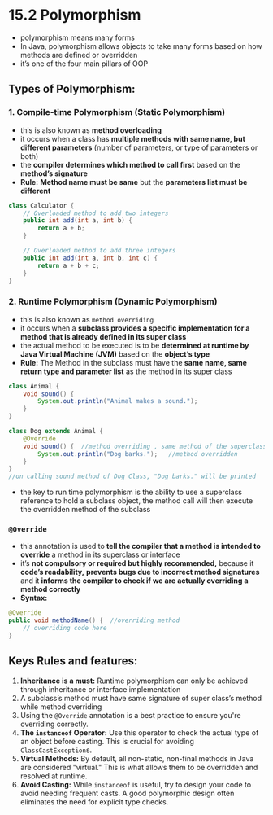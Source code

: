 # 15.2 Polymorphism

- polymorphism means many forms
- In Java, polymorphism allows objects to take many forms based on how methods are defined or overridden
- it’s one of the four main pillars of OOP

## Types of Polymorphism:

### 1. Compile-time Polymorphism (Static Polymorphism)

- this is also known as **method overloading**
- it occurs when a class has **multiple methods with same name, but different parameters** (number of parameters, or type of parameters or both)
- the **compiler determines which method to call first** based on the **method’s signature**
- **Rule:** **Method name must be same** but the **parameters list must be different**

```java
class Calculator {
    // Overloaded method to add two integers
    public int add(int a, int b) {
        return a + b;
    }

    // Overloaded method to add three integers
    public int add(int a, int b, int c) {
        return a + b + c;
    }
}
```

### 2. Runtime Polymorphism (Dynamic Polymorphism)

- this is also known as `method overriding`
- it occurs when a **subclass provides a specific implementation for a method that is already defined in its super class**
- the actual method to be executed is to be **determined at runtime by Java Virtual Machine (JVM)** based on the **object’s type**
- **Rule:** The Method in the subclass must have the **same name, same return type and parameter list** as the method in its super class

```java
class Animal {
    void sound() {
        System.out.println("Animal makes a sound.");
    }
}

class Dog extends Animal {
    @Override
    void sound() {  //method overriding , same method of the superclass 
        System.out.println("Dog barks.");   //method overridden
    }
}
//on calling sound method of Dog Class, "Dog barks." will be printed
```

- the key to run time polymorphism is the ability to use a superclass reference to hold a subclass object, the method call will then execute the overridden method of the subclass

### `@Override`

- this annotation is used to **tell the compiler that a method is intended to override** a method in its superclass or interface
- it’s **not compulsory or required but highly recommended,** because it **code’s readability,** **prevents bugs due to incorrect method signatures** and it **informs the compiler to check if we are actually overriding a method correctly**
- **Syntax:**

```java
@Override
public void methodName() {  //overriding method
    // overriding code here
}
```

## Keys Rules and features:

1. **Inheritance is a must:** Runtime polymorphism can only be achieved through inheritance or interface implementation 
2. A subclass’s method must have same signature of super class’s method while method overriding 
3. Using the `@Override` annotation is a best practice to ensure you're overriding correctly.
4. **The `instanceof` Operator:** Use this operator to check the actual type of an object before casting. This is crucial for avoiding `ClassCastException`s.
5. **Virtual Methods:** By default, all non-static, non-final methods in Java are considered "virtual." This is what allows them to be overridden and resolved at runtime.
6. **Avoid Casting:** While `instanceof` is useful, try to design your code to avoid needing frequent casts. A good polymorphic design often eliminates the need for explicit type checks.
